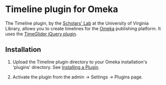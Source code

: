 # Timeline plugin for Omeka

The Timeline plugin, by the [Scholars' Lab][1] at the University of
Virginia Library, allows you to create timelines for the [Omeka][2] publishing
platform. It uses the [TimeGlider jQuery plugin][3].

## Installation

1. Upload the Timeline plugin directory to your Omeka installation's 'plugins'
directory. See [Installing a Plugin][4].

2. Activate the plugin from the admin → Settings → Plugins page.

[1]: http://scholarslab.org/ "http://scholarslab.org/"
[2]: http://omeka.org "http://omeka.org"
[3]: http://timeglider.com/jquery/ "http://timeglider.com/jquery/"
[4]: http://omeka.org/codex/Installing_a_Plugin "http://omeka.org/codex/Installing_a_Plugin"
